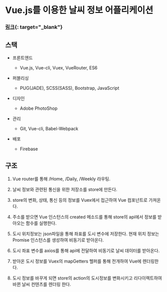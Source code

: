 # Vue.js를 이용한 날씨 정보 어플리케이션

### [링크](https://eeong-weather-project.web.app){: target="_blank"}

## 스택

 - 프론트엔드  
	- Vue.js, Vue-cli, Vuex, VueRouter, ES6 
 
 - 퍼블리싱
	- PUG(JADE), SCSS(SASS), Bootstrap, JavaScript

 - 디자인
	- Adobe PhotoShop

 - 관리
	- Git, Vue-cli, Babel-Webpack

 - 배포
	- Firebase

## 구조

 1. Vue router를 통해 /Home, /Daily, /Weekly 라우팅. 

 2. 날씨 정보와 관련된 통신을 위한 저장소를 store에 만든다.

 3. store의 변화, 상태, 통신 등의 정보를 Vuex에서 접근하여 Vue 컴포넌트로 가져온다.

 4. 주소를 받으면 Vue 인스턴스의 created 메소드를 통해 store의 api에서 정보를 받아오는 함수를 실행한다.

 5. 도시 위치정보는 json파일을 통해 좌표를 도시 변수에 저장한다. 현재 위치 정보는 Promise 인스턴스를 생성하여 비동기로 받아온다.

 6. 도시 좌표 변수를 axios를 통해 api에 전달하여 비동기로 날씨 데이터를 받아온다. 
 
 7. 받아온 도시 정보를 Vuex의 mapGetters 헬퍼를 통해 전개하여 Vue에 렌더링한다.

 8. 도시 정보를 바꾸게 되면 store의 action의 도시정보를 변화시키고 리다이렉트하여 바뀐 날씨 컨텐츠를 렌더링 한다. 
